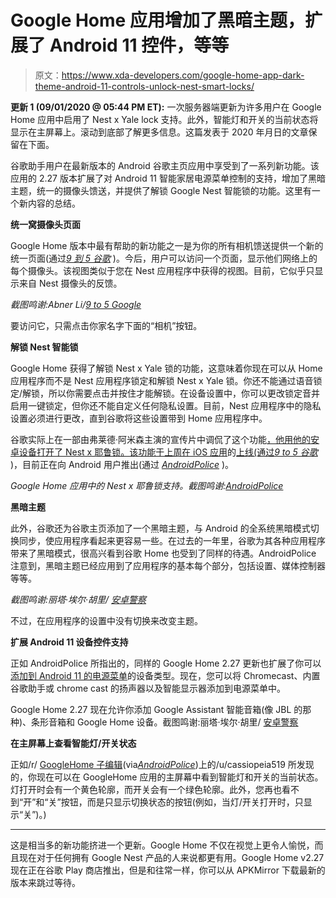 # Google Home 应用增加了黑暗主题，扩展了 Android 11 控件，等等

> 原文：<https://www.xda-developers.com/google-home-app-dark-theme-android-11-controls-unlock-nest-smart-locks/>

**更新 1 (09/01/2020 @ 05:44 PM ET):** 一次服务器端更新为许多用户在 Google Home 应用中启用了 Nest x Yale lock 支持。此外，智能灯和开关的当前状态将显示在主屏幕上。滚动到底部了解更多信息。这篇发表于 2020 年月日的文章保留在下面。

谷歌助手用户在最新版本的 Android 谷歌主页应用中享受到了一系列新功能。该应用的 2.27 版本扩展了对 Android 11 智能家居电源菜单控制的支持，增加了黑暗主题，统一的摄像头馈送，并提供了解锁 Google Nest 智能锁的功能。这里有一个新内容的总结。

**统一窝摄像头页面**

Google Home 版本中最有帮助的新功能之一是为你的所有相机馈送提供一个新的统一页面(通过[*9 到 5 谷歌*](https://9to5google.com/2020/08/25/google-home-nest-camera-page/) )。今后，用户可以访问一个页面，显示他们网络上的每个摄像头。该视图类似于您在 Nest 应用程序中获得的视图。目前，它似乎只显示来自 Nest 摄像头的反馈。

*截图鸣谢:Abner Li/[9 to 5 Google](https://9to5google.com/2020/08/25/google-home-nest-camera-page/)*

要访问它，只需点击你家名字下面的“相机”按钮。

**解锁 Nest 智能锁**

Google Home 获得了解锁 Nest x Yale 锁的功能，这意味着你现在可以从 Home 应用程序而不是 Nest 应用程序锁定和解锁 Nest x Yale 锁。你还不能通过语音锁定/解锁，所以你需要点击并按住才能解锁。在设备设置中，你可以更改锁定音并启用一键锁定，但你还不能自定义任何隐私设置。目前，Nest 应用程序中的隐私设置必须进行更改，直到谷歌将这些设置带到 Home 应用程序中。

谷歌实际上在一部由弗莱德·阿米森主演的宣传片中调侃了这个功能[，他用他的安卓设备打开了 Nest x 耶鲁锁。该功能于上周在 iOS 应用](https://www.youtube.com/watch?v=AAMcFZwv-2k)的[上线(通过](https://apps.apple.com/us/app/google-home/id680819774)[*9 to 5 谷歌*](https://9to5google.com/2020/08/25/google-home-app-nest-yale-lock/) )，目前正在向 Android 用户推出(通过 [*AndroidPolice*](https://www.androidpolice.com/2020/09/01/nest-x-yale-locks-can-now-be-controlled-from-the-google-home-app/) )。

*Google Home 应用中的 Nest x 耶鲁锁支持。截图鸣谢:[AndroidPolice](https://www.androidpolice.com/2020/09/01/nest-x-yale-locks-can-now-be-controlled-from-the-google-home-app/)*

**黑暗主题**

此外，谷歌还为谷歌主页添加了一个黑暗主题，与 Android 的全系统黑暗模式切换同步，使应用程序看起来更容易一些。在过去的一年里，谷歌为其各种应用程序带来了黑暗模式，很高兴看到谷歌 Home 也受到了同样的待遇。AndroidPolice 注意到，黑暗主题已经应用到了应用程序的基本每个部分，包括设置、媒体控制器等等。

*截图鸣谢:丽塔·埃尔·胡里/ [安卓警察](https://www.androidpolice.com/2020/08/25/google-home-app-v2-27-finally-gets-a-dark-mode-apk-download/)*

不过，在应用程序的设置中没有切换来改变主题。

**扩展 Android 11 设备控件支持**

正如 AndroidPolice 所指出的，同样的 Google Home 2.27 更新也扩展了你可以[添加到 Android 11 的电源菜单](https://www.xda-developers.com/android-11-power-menu-device-controls-smart-home-dream/)的设备类型。现在，您可以将 Chromecast、内置谷歌助手或 chrome cast 的扬声器以及智能显示器添加到电源菜单中。

Google Home 2.27 现在允许你添加 Google Assistant 智能音箱(像 JBL 的那种)、条形音箱和 Google Home 设备。截图鸣谢:丽塔·埃尔·胡里/ [安卓警察](https://www.androidpolice.com/2020/08/25/google-home-app-v2-27-finally-gets-a-dark-mode-apk-download/)

**在主屏幕上查看智能灯/开关状态**

正如/r/ [GoogleHome 子编辑](https://www.reddit.com/r/googlehome/comments/iht65p/icons_indicate_power_status_after_update/)(via[*AndroidPolice*](https://www.androidpolice.com/2020/09/01/nest-x-yale-locks-can-now-be-controlled-from-the-google-home-app/))上的/u/cassiopeia519 所发现的，你现在可以在 GoogleHome 应用的主屏幕中看到智能灯和开关的当前状态。灯打开时会有一个黄色轮廓，而开关会有一个绿色轮廓。此外，您再也看不到“开”和“关”按钮，而是只显示切换状态的按钮(例如，当灯/开关打开时，只显示“关”)。)

* * *

这是相当多的新功能挤进一个更新。Google Home 不仅在视觉上更令人愉悦，而且现在对于任何拥有 Google Nest 产品的人来说都更有用。Google Home v2.27 现在正在谷歌 Play 商店推出，但是和往常一样，你可以从 APKMirror 下载最新的版本来跳过等待。